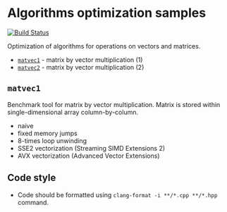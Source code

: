 # Algorithms optimization samples

[![Build Status](https://travis-ci.org/malczuuu/algopt.svg?branch=master)](https://travis-ci.org/malczuuu/algopt)

Optimization of algorithms for operations on vectors and matrices.

* [`matvec1`](/matvec1) - matrix by vector multiplication (1)
* [`matvec2`](/matvec2) - matrix by vector multiplication (2)

## `matvec1`

Benchmark tool for matrix by vector multiplication. Matrix is stored within single-dimensional array column-by-column.

* naive
* fixed memory jumps
* 8-times loop unwinding
* SSE2 vectorization (Streaming SIMD Extensions 2)
* AVX vectorization (Advanced Vector Extensions)

## Code style

* Code should be formatted using `clang-format -i **/*.cpp **/*.hpp` command.
